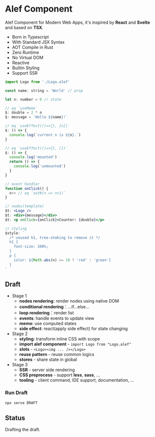 # Alef Component

Alef Component for Modern Web Apps, it's inspired by **React** and **Svelte** and based on **TSX**.

- Born in Typescript
- With Standard JSX Syntax
- AOT Compile in Rust
- Zero Runtime
- No Virtual DOM
- Reactive
- Builtin Styling
- Support SSR

```jsx
import Logo from './Logo.alef'

const name: string = 'World' // prop

let n: number = 0 // state

// eq `useMemo`
$: double = 2 * n
$: message = `Hello ${name}!`

// eq `useEffect(()=>{}, [n])`
$: () => {
  console.log(`current n is ${n}.`)
}

// eq `useEffect(()=>{}, [])`
$: () => {
  console.log('mounted')
  return () => {
    console.log('unmounted')
  }
}

// event handler
function onClick() {
  n++ // eq `setN(n => n+1)`
}

// nodes(template)
$t: <Logo />
$t: <div>{message}</div>
$t: <p onClick={onClick}>Counter: {double}</p>

// styling
$style: `
  /* unused h1, tree-shaking to remove it */
  h1 {
    font-size: 200%;
  }
  p {
    color: ${Math.abs(n) >= 10 ? 'red' : 'green'}    
  }
`
```

## Draft

- Stage 1
  - **nodes rendering**: render nodes using native DOM
  - **conditional rendering**：...if...else...
  - **loop rendering**：render list
  - **events**: handle events to update view
  - **memo**: use computed states
  - **side effect**: react(apply side effect) for state changing
- Stage 2
  - **styling**: transform inline CSS with scope
  - **import alef component** - `import Logo from "Logo.alef"`
  - **slots** - `<Logo><img ... /></Logo>`
  - **reuse pattern** - reuse common logics
  - **stores** - share state in global
- Stage 3
  - **SSR** - server side rendering
  - **CSS preprocess** - support **less**, **sass**, ...
  - **tooling** - client command, IDE support, documentation, ...

### Run Draft

```bash
npx serve DRAFT
```

## Status

Drafting the draft.

